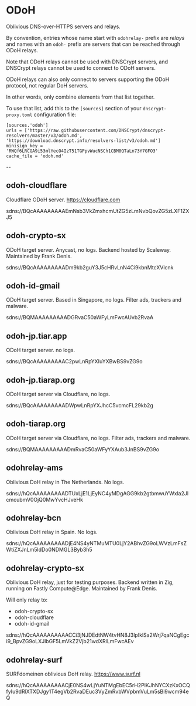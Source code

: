 # ODoH

Oblivious DNS-over-HTTPS servers and relays.

By convention, entries whose name start with `odohrelay-` prefix are *relays* and names with an `odoh-` prefix are servers that can be reached through ODoH relays.

Note that ODoH relays cannot be used with DNSCrypt servers, and DNSCrypt relays cannot be used to connect to ODoH servers.

ODoH relays can also only connect to servers supporting the ODoH protocol, not regular DoH servers.

In other words, only combine elements from that list together.

To use that list, add this to the `[sources]` section of your `dnscrypt-proxy.toml` configuration file:

    [sources.'odoh']
    urls = ['https://raw.githubusercontent.com/DNSCrypt/dnscrypt-resolvers/master/v3/odoh.md', 'https://download.dnscrypt.info/resolvers-list/v3/odoh.md']
    minisign_key = 'RWQf6LRCGA9i53mlYecO4IzT51TGPpvWucNSCh1CBM0QTaLn73Y7GFO3'
    cache_file = 'odoh.md'

--


## odoh-cloudflare

Cloudflare ODoH server.
https://cloudflare.com

sdns://BQcAAAAAAAAAEmNsb3VkZmxhcmUtZG5zLmNvbQovZG5zLXF1ZXJ5


## odoh-crypto-sx

ODoH target server. Anycast, no logs.
Backend hosted by Scaleway. Maintained by Frank Denis.

sdns://BQcAAAAAAAAADm9kb2guY3J5cHRvLnN4Ci9kbnMtcXVlcnk


## odoh-id-gmail

ODoH target server. Based in Singapore, no logs.
Filter ads, trackers and malware.

sdns://BQMAAAAAAAAADGRvaC50aWFyLmFwcAUvb2RvaA


## odoh-jp.tiar.app

ODoH target server. no logs.

sdns://BQcAAAAAAAAAC2pwLnRpYXIuYXBwBS9vZG9o


## odoh-jp.tiarap.org

ODoH target server via Cloudflare, no logs.

sdns://BQcAAAAAAAAADWpwLnRpYXJhcC5vcmcFL29kb2g


## odoh-tiarap.org

ODoH target server via Cloudflare, no logs.
Filter ads, trackers and malware.

sdns://BQMAAAAAAAAADmRvaC50aWFyYXAub3JnBS9vZG9o


## odohrelay-ams

Oblivious DoH relay in The Netherlands. No logs.

sdns://hQcAAAAAAAAADTUxLjE1LjEyNC4yMDgAGG9kb2gtbmwuYWxla2JlcmcubmV0OjQ0MwYvcHJveHk


## odohrelay-bcn

Oblivious DoH relay in Spain. No logs.

sdns://hQcAAAAAAAAADjE4NS4yNTMuMTU0LjY2ABhvZG9oLWVzLmFsZWtiZXJnLm5ldDo0NDMGL3Byb3h5


## odohrelay-crypto-sx

Oblivious DoH relay, just for testing purposes.
Backend written in Zig, running on Fastly Compute@Edge.
Maintained by Frank Denis.

Will only relay to:
- odoh-crypto-sx
- odoh-cloudflare
- odoh-id-gmail

sdns://hQcAAAAAAAAAACCi3jNJDEdtNW4tvHN8J3lpIklSa2Wrj7qaNCgEgci9_BpvZG9oLXJlbGF5LmVkZ2Vjb21wdXRlLmFwcAEv


## odohrelay-surf

SURFdomeinen oblivious DoH relay.
https://www.surf.nl

sdns://hQcAAAAAAAAACjE0NS4wLjYuNTMgEbEC5rH2PlKJhNYCXzKxOCQfyIu9dRlXTXDJgy1T4egVb2RvaDEuc3VyZmRvbWVpbmVuLm5sBi9wcm94eQ

